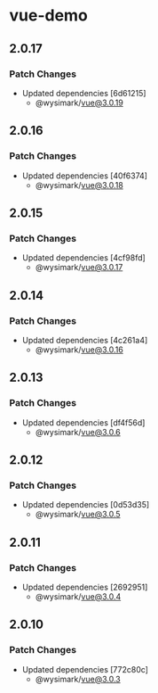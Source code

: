 # vue-demo

## 2.0.17

### Patch Changes

- Updated dependencies [6d61215]
  - @wysimark/vue@3.0.19

## 2.0.16

### Patch Changes

- Updated dependencies [40f6374]
  - @wysimark/vue@3.0.18

## 2.0.15

### Patch Changes

- Updated dependencies [4cf98fd]
  - @wysimark/vue@3.0.17

## 2.0.14

### Patch Changes

- Updated dependencies [4c261a4]
  - @wysimark/vue@3.0.16

## 2.0.13

### Patch Changes

- Updated dependencies [df4f56d]
  - @wysimark/vue@3.0.6

## 2.0.12

### Patch Changes

- Updated dependencies [0d53d35]
  - @wysimark/vue@3.0.5

## 2.0.11

### Patch Changes

- Updated dependencies [2692951]
  - @wysimark/vue@3.0.4

## 2.0.10

### Patch Changes

- Updated dependencies [772c80c]
  - @wysimark/vue@3.0.3
